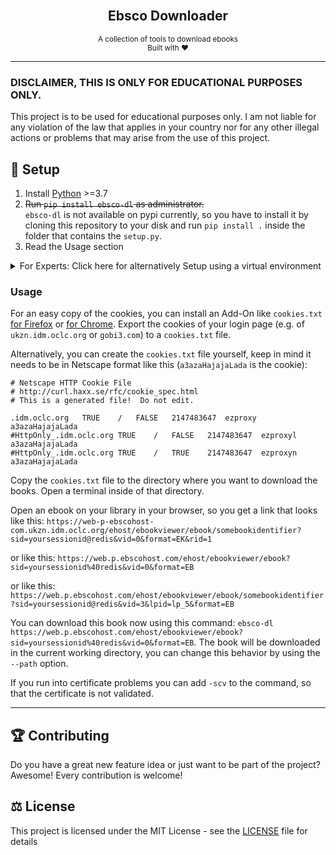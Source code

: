 <div align="center">
    <br>
    <h2>Ebsco Downloader</h2>
    <small>A collection of tools to download ebooks</small> 
    <br>
    <small>Built with ❤︎</small>
</div>

---

### DISCLAIMER, THIS IS ONLY FOR EDUCATIONAL PURPOSES ONLY. 
This project is to be used for educational purposes only.
I am not liable for any violation of the law that applies in your country nor for any other illegal actions or problems that may arise from the use of this project.

## 🚀 Setup

1. Install [Python](https://www.python.org/) >=3.7
2. ~~Run `pip install ebsco-dl` as administrator.~~ </br>
`ebsco-dl` is not available on pypi currently, so you have to install it by cloning this repository to your disk and run `pip install .` inside the folder that contains the `setup.py`.
4. Read the Usage section


<details>
  <summary> For Experts: Click here for alternatively Setup using a virtual environment</summary>

1. Install [Python](https://www.python.org/) >=3.7 and [git](https://git-scm.com/downloads)
2. Install  `virtualenv`: `pip install virtualenv`
3. Create a directory in that you want to install ebsco-dl; open a terminal inside of it
4. Clone this repository inside of that folder: `git clone https://github.com/C0D3D3V/Ebsco-Downloader.git .`
5. Run `virtualenv venv` to create the virtual environment (on Windows use `venv\Scripts\activate`)
6. Run `source venv/bin/activate` to activate the virtual environment (on Windows use `venv\Scripts\activate`)
7. Install ebsco-dl: `pip install .`


To deactivate the virtual environment run: `deactivate`
</details>

### Usage

For an easy copy of the cookies, you can install an Add-On like `cookies.txt` [for Firefox](https://addons.mozilla.org/de/firefox/addon/cookies-txt/?utm_source=addons.mozilla.org&utm_medium=referral&utm_content=search) or [for Chrome](https://chromewebstore.google.com/detail/get-cookiestxt-clean/ahmnmhfbokciafffnknlekllgcnafnie). Export the cookies of your login page (e.g. of `ukzn.idm.oclc.org` or `gobi3.com`) to a `cookies.txt` file. 

Alternatively, you can create the `cookies.txt` file yourself, keep in mind it needs to be in Netscape format like this (`a3azaHajajaLada` is the cookie):

```
# Netscape HTTP Cookie File
# http://curl.haxx.se/rfc/cookie_spec.html
# This is a generated file!  Do not edit.

.idm.oclc.org	TRUE	/	FALSE	2147483647	ezproxy	a3azaHajajaLada
#HttpOnly_.idm.oclc.org	TRUE	/	FALSE	2147483647	ezproxyl	a3azaHajajaLada
#HttpOnly_.idm.oclc.org	TRUE	/	TRUE	2147483647	ezproxyn	a3azaHajajaLada
```

Copy the `cookies.txt` file to the directory where you want to download the books. Open a terminal inside of that directory.

Open an ebook on your library in your browser, so you get a link that looks like this: `https://web-p-ebscohost-com.ukzn.idm.oclc.org/ehost/ebookviewer/ebook/somebookidentifier?sid=yoursessionid@redis&vid=0&format=EK&rid=1`

or like this: `https://web.p.ebscohost.com/ehost/ebookviewer/ebook?sid=yoursessionid%40redis&vid=0&format=EB`

or like this: `https://web.p.ebscohost.com/ehost/ebookviewer/ebook/somebookidentifier?sid=yoursessionid@redis&vid=3&lpid=lp_5&format=EB`

You can download this book now using this command: `ebsco-dl https://web.p.ebscohost.com/ehost/ebookviewer/ebook?sid=yoursessionid%40redis&vid=0&format=EB`. The book will be downloaded in the current working directory, you can change this behavior by using the `--path` option.

If you run into certificate problems you can add `-scv` to the command, so that the certificate is not validated. 


---


## 🏆 Contributing

Do you have a great new feature idea or just want to be part of the project? Awesome! Every contribution is welcome!


## ⚖️ License

This project is licensed under the MIT License - see the [LICENSE](LICENSE) file for details